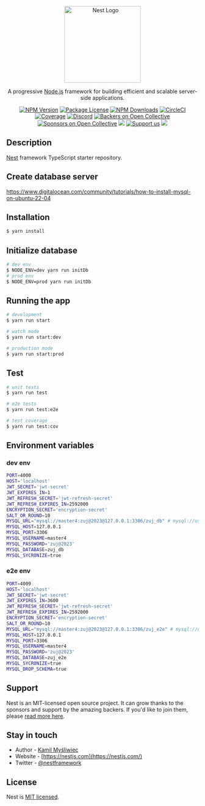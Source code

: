 <p align="center">
  <a href="http://nestjs.com/" target="blank"><img src="https://nestjs.com/img/logo-small.svg" width="200" alt="Nest Logo" /></a>
</p>

[circleci-image]: https://img.shields.io/circleci/build/github/nestjs/nest/master?token=abc123def456
[circleci-url]: https://circleci.com/gh/nestjs/nest

  <p align="center">A progressive <a href="http://nodejs.org" target="_blank">Node.js</a> framework for building efficient and scalable server-side applications.</p>
    <p align="center">
<a href="https://www.npmjs.com/~nestjscore" target="_blank"><img src="https://img.shields.io/npm/v/@nestjs/core.svg" alt="NPM Version" /></a>
<a href="https://www.npmjs.com/~nestjscore" target="_blank"><img src="https://img.shields.io/npm/l/@nestjs/core.svg" alt="Package License" /></a>
<a href="https://www.npmjs.com/~nestjscore" target="_blank"><img src="https://img.shields.io/npm/dm/@nestjs/common.svg" alt="NPM Downloads" /></a>
<a href="https://circleci.com/gh/nestjs/nest" target="_blank"><img src="https://img.shields.io/circleci/build/github/nestjs/nest/master" alt="CircleCI" /></a>
<a href="https://coveralls.io/github/nestjs/nest?branch=master" target="_blank"><img src="https://coveralls.io/repos/github/nestjs/nest/badge.svg?branch=master#9" alt="Coverage" /></a>
<a href="https://discord.gg/G7Qnnhy" target="_blank"><img src="https://img.shields.io/badge/discord-online-brightgreen.svg" alt="Discord"/></a>
<a href="https://opencollective.com/nest#backer" target="_blank"><img src="https://opencollective.com/nest/backers/badge.svg" alt="Backers on Open Collective" /></a>
<a href="https://opencollective.com/nest#sponsor" target="_blank"><img src="https://opencollective.com/nest/sponsors/badge.svg" alt="Sponsors on Open Collective" /></a>
  <a href="https://paypal.me/kamilmysliwiec" target="_blank"><img src="https://img.shields.io/badge/Donate-PayPal-ff3f59.svg"/></a>
    <a href="https://opencollective.com/nest#sponsor"  target="_blank"><img src="https://img.shields.io/badge/Support%20us-Open%20Collective-41B883.svg" alt="Support us"></a>
  <a href="https://twitter.com/nestframework" target="_blank"><img src="https://img.shields.io/twitter/follow/nestframework.svg?style=social&label=Follow"></a>
</p>
  <!--[![Backers on Open Collective](https://opencollective.com/nest/backers/badge.svg)](https://opencollective.com/nest#backer)
  [![Sponsors on Open Collective](https://opencollective.com/nest/sponsors/badge.svg)](https://opencollective.com/nest#sponsor)-->

## Description

[Nest](https://github.com/nestjs/nest) framework TypeScript starter repository.

## Create database server
https://www.digitalocean.com/community/tutorials/how-to-install-mysql-on-ubuntu-22-04

## Installation

```bash
$ yarn install
```

## Initialize database

```bash
# dev env
$ NODE_ENV=dev yarn run initDb
# prod env
$ NODE_ENV=prod yarn run initDb
```

## Running the app

```bash
# development
$ yarn run start

# watch mode
$ yarn run start:dev

# production mode
$ yarn run start:prod
```

## Test

```bash
# unit tests
$ yarn run test

# e2e tests
$ yarn run test:e2e

# test coverage
$ yarn run test:cov
```

## Environment variables

### dev env
```bash
PORT=4000
HOST='localhost'
JWT_SECRET='jwt-secret'
JWT_EXPIRES_IN=1
JWT_REFRESH_SECRET='jwt-refresh-secret'
JWT_REFRESH_EXPIRES_IN=2592000
ENCRYPTION_SECRET='encryption-secret'
SALT_OR_ROUND=10
MYSQL_URL="mysql://master4:zuj@2023@127.0.0.1:3306/zuj_db" # mysql://username:password@host:port/database_name
MYSQL_HOST=127.0.0.1
MYSQL_PORT=3306
MYSQL_USERNAME=master4
MYSQL_PASSWORD='zuj@2023'
MYSQL_DATABASE=zuj_db
MYSQL_SYCRONIZE=true

```

### e2e env

```bash
PORT=4009
HOST='localhost'
JWT_SECRET='jwt-secret'
JWT_EXPIRES_IN=3600
JWT_REFRESH_SECRET='jwt-refresh-secret'
JWT_REFRESH_EXPIRES_IN=2592000
ENCRYPTION_SECRET='encryption-secret'
SALT_OR_ROUND=10
MYSQL_URL="mysql://master4:zuj@2023@127.0.0.1:3306/zuj_e2e" # mysql://username:password@host:port/database_name
MYSQL_HOST=127.0.0.1
MYSQL_PORT=3306
MYSQL_USERNAME=master4
MYSQL_PASSWORD='zuj@2023'
MYSQL_DATABASE=zuj_e2e
MYSQL_SYCRONIZE=true
MYSQL_DROP_SCHEMA=true
```

## Support

Nest is an MIT-licensed open source project. It can grow thanks to the sponsors and support by the amazing backers. If you'd like to join them, please [read more here](https://docs.nestjs.com/support).

## Stay in touch

- Author - [Kamil Myśliwiec](https://kamilmysliwiec.com)
- Website - [https://nestjs.com](https://nestjs.com/)
- Twitter - [@nestframework](https://twitter.com/nestframework)

## License

Nest is [MIT licensed](LICENSE).
